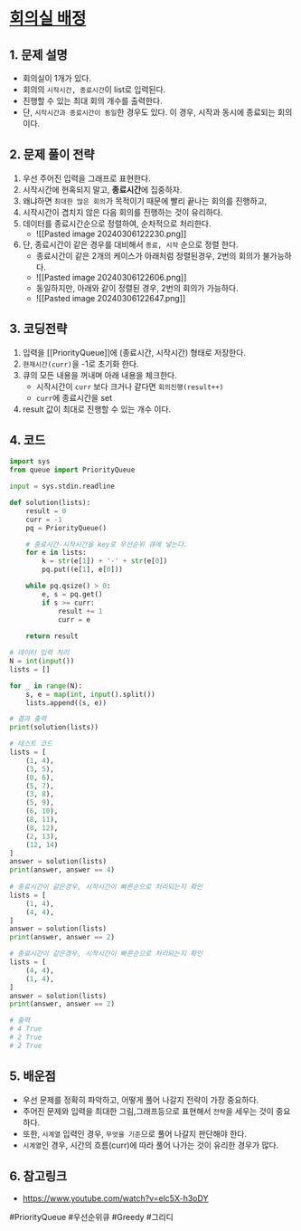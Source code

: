 # [회의실 배정](https://www.acmicpc.net/problem/1931)

## 1. 문제 설명

- 회의실이 1개가 있다.
- 회의의 `시작시간, 종료시간`이 list로 입력된다.
- 진행할 수 있는 최대 회의 개수를 출력한다.
- 단, `시작시간과 종료시간이 동일`한 경우도 있다. 이 경우, 시작과 동시에 종료되는 회의이다.

## 2. 문제 풀이 전략

1. 우선 주어진 입력을 그래프로 표현한다.
2. 시작시간에 현혹되지 말고, **종료시간**에 집중하자.
3. 왜냐하면 `최대한 많은 회의`가 목적이기 때문에 빨리 끝나는 회의를 진행하고,
4. 시작시간이 겹치지 않은 다음 회의를 진행하는 것이 유리하다.
5. 데이터를 종료시간순으로 정렬하여, 순차적으로 처리한다.
    - ![[Pasted image 20240306122230.png]]
6. 단, 종료시간이 같은 경우를 대비해서 `종료, 시작` 순으로 정렬 한다.
    - 종료시간이 같은 2개의 케이스가 아래처럼 정렬된경우, 2번의 회의가 불가능하다.
    - ![[Pasted image 20240306122606.png]]
    - 동일하지만, 아래와 같이 정렬된 경우, 2번의 회의가 가능하다.
    - ![[Pasted image 20240306122647.png]]

## 3. 코딩전략

1. 입력을 [[PriorityQueue]]에 (종료시간, 시작시간) 형태로 저장한다.
2. `현재시간(curr)`을 -1로 초기화 한다.
3. 큐의 모든 내용을 꺼내며 아래 내용을 체크한다.
    - 시작시간이 `curr` 보다 크거나 같다면 `회의진행(result++)`
    - `curr`에 종료시간을 set
4. result 값이 최대로 진행할 수 있는 개수 이다.

## 4. 코드

```python
import sys
from queue import PriorityQueue  

input = sys.stdin.readline

def solution(lists):
    result = 0
    curr = -1
    pq = PriorityQueue()  

    # 종료시간-시작시간을 key로 우선순위 큐에 넣는다.
    for e in lists:
        k = str(e[1]) + '-' + str(e[0])
        pq.put((e[1], e[0]))  

    while pq.qsize() > 0:
        e, s = pq.get()
        if s >= curr:
            result += 1
            curr = e
            
    return result  

# 데이터 입력 처리
N = int(input())
lists = []

for _ in range(N):
    s, e = map(int, input().split())
    lists.append((s, e))  

# 결과 출력
print(solution(lists))
```

```python
# 테스트 코드
lists = [
    (1, 4),
    (3, 5),
    (0, 6),
    (5, 7),
    (3, 8),
    (5, 9),
    (6, 10),
    (8, 11),
    (8, 12),
    (2, 13),
    (12, 14)
]
answer = solution(lists)
print(answer, answer == 4)
  
# 종료시간이 같은경우, 시작시간이 빠른순으로 처리되는지 확인
lists = [
    (1, 4),
    (4, 4),
]
answer = solution(lists)
print(answer, answer == 2)

# 종료시간이 같은경우, 시작시간이 빠른순으로 처리되는지 확인
lists = [
    (4, 4),
    (1, 4),
]
answer = solution(lists)
print(answer, answer == 2)

# 출력
# 4 True 
# 2 True 
# 2 True
```

## 5. 배운점

- 우선 문제를 정확히 파악하고, 어떻게 풀어 나갈지 전략이 가장 중요하다.
- 주어진 문제와 입력을 최대한 그림,그래프등으로 표현해서 `전략`을 세우는 것이 중요하다.
- 또한, `시계열` 입력인 경우, `무엇을 기준`으로 풀어 나갈지 판단해야 한다.
- `시계열`인 경우, 시간의 흐름(curr)에 따라 풀어 나가는 것이 유리한 경우가 많다.

## 6. 참고링크

- https://www.youtube.com/watch?v=elc5X-h3oDY

#PriorityQueue #우선순위큐 #Greedy #그리디


